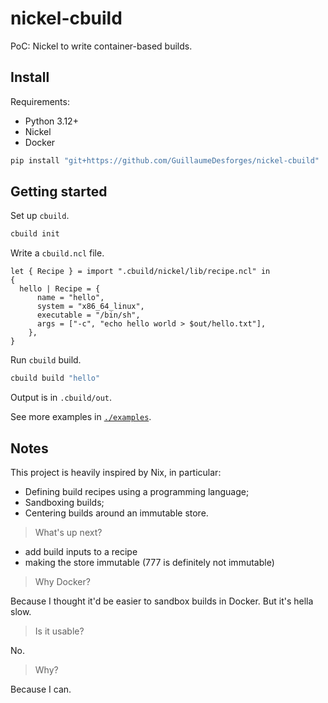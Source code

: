 # nickel-cbuild

PoC: Nickel to write container-based builds.

## Install

Requirements:
* Python 3.12+
* Nickel
* Docker

```bash
pip install "git+https://github.com/GuillaumeDesforges/nickel-cbuild"
```

## Getting started

Set up `cbuild`.

```bash
cbuild init
```

Write a `cbuild.ncl` file.

```nickel
let { Recipe } = import ".cbuild/nickel/lib/recipe.ncl" in
{
  hello | Recipe = {
      name = "hello",
      system = "x86_64_linux",
      executable = "/bin/sh",
      args = ["-c", "echo hello world > $out/hello.txt"],
    },
}
```

Run `cbuild` build.

```bash
cbuild build "hello"
```

Output is in `.cbuild/out`.

See more examples in [`./examples`](./examples/).

## Notes

This project is heavily inspired by Nix, in particular:
- Defining build recipes using a programming language;
- Sandboxing builds;
- Centering builds around an immutable store.

> What's up next?

- add build inputs to a recipe
- making the store immutable (777 is definitely not immutable)

> Why Docker?

Because I thought it'd be easier to sandbox builds in Docker.
But it's hella slow.

> Is it usable?

No.

> Why?

Because I can.
